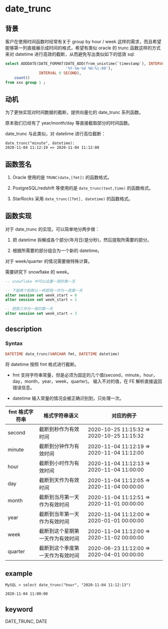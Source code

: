 # date_trunc

## 背景

客户在使用时间函数时经常有关于 group by hour / week 这样的需求，而且希望能够第一列直接展示成时间的格式，希望有类似 oracle 的 trunc 函数这样的方式来对 datetime 进行高效的截断，从而避免写出类似如下的低效 sql:

```sql
select ADDDATE(DATE_FORMAT(DATE_ADD(from_unixtime(`timestamp`), INTERVAL 8 HOUR),
                           '%Y-%m-%d %H:%i:00'),
               INTERVAL 0 SECOND),
    count()
from xxx group 1 ;
```

## 动机

为了更快实现对时间数据的截断，提供向量化的 date_trunc 系列函数。

原本我们已经有了 year/month/day 等直接截取部分的时间函数。

date_trunc 与此类似，对 datetime 进行高位截断：

```Plain Text
date_trunc("minute", datetime):
2020-11-04 11:12:19 => 2020-11-04 11:12:00
```

## 函数签名

1. Oracle 使用的是 `TRUNC(date,[fmt])` 的函数格式。

2. PostgreSQL/redshift 等使用的是 `date_trunc(text,time)` 的函数格式。

3. StarRocks 采用 `date_trunc([fmt], datetime)` 的函数格式。

## 函数实现

对于 date_trunc 的实现，可以简单地分两步做：

1. 把 datetime 拆解成各个部分(年月日/是分秒)，然后提取所需要的部分。

2. 根据所需要的部分组合为一个新的 datetime。

对于 week/quarter 的情况需要做特殊计算。

需要研究下 snowflake 的 week。

```SQL
-- snowflake 中可以设置一周的第一天

-- 下面两个和默认一样把周一作为一周第一天
alter session set week_start = 0
alter session set week_start = 1

-- 把周三作为一周的第一天
alter session set week_start = 3
```

## description

### Syntax

```Haskell
DATETIME date_trunc(VARCHAR fmt, DATETIME datetime)
```

将 datetime 按照 fmt 格式进行截断。

* fmt 支持字符串常量，但是必须为固定的几个值(second，minute，hour，day，month，year，week，quarter)。
输入不对的值，在 FE 解析直接返回错误信息。

* datetime 输入常量的情况会被正确识别到，只处理一次。

|  fmt 格式字符串   |  格式字符串语义   |  对应的例子  |
| --- | --- | --- |
| second |  截断到秒作为有效时间   |  2020-10-25 11:15:32 => 2020-10-25 11:15:32  |
| minute | 截断到分钟作为有效时间 | 2020-11-04 11:12:19 => 2020-11-04 11:12:00 |
| hour | 截断到小时作为有效时间 | 2020-11-04 11:12:13 => 2020-11-04 11:00:00 |
| day | 截断到天作为有效时间 | 2020-11-04 11:12:05 => 2020-11-04 00:00:00 |
| month | 截断到当月第一天作为有效时间 | 2020-11-04 11:12:51 => 2020-11-01 00:00:00 |
| year | 截断到当年第一天作为有效时间 | 2020-11-04 11:12:00 => 2020-01-01 00:00:00 |
| week | 截断到这个星期第一天作为有效时间 | 2020-11-04 11:12:00 => 2020-11-02 00:00:00 |
| quarter | 截断到这个季度第一天作为有效时间 | 2020-06-23 11:12:00 => 2020-04-01 00:00:00 |

## example

```Plain Text
MySQL > select date_trunc("hour", "2020-11-04 11:12:13")

2020-11-04 11:00:00
```

## keyword

DATE_TRUNC, DATE

